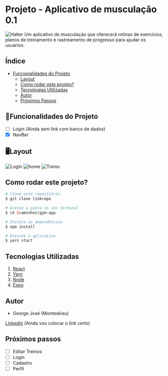 # Projeto - Aplicativo de musculação 0.1

![Halter](./assets/Halter.JPG)
Um aplicativo de musculação que oferecerá rotinas de exercícios, planos de treinamento e rastreamento de progresso para ajudar os usuários.

## Índice
- <a href="#funcionalidades">Funcionalidades do Projeto</a>
  - <a href="#layout">Layout</a>
  - <a href="#rodar">Como rodar este projeto?</a>
  - <a href="#tecnologias">Tecnologias Utilizadas</a>
  - <a href="#autor">Autor</a>
  - <a href="#passos">Próximos Passos</a>

## 📱Funcionalidades do Projeto
  
  - [ ] Login (Ainda sem link com banco de dados)
  - [x] NavBar

 ## 🖥️Layout
   ![Login](./assets/Login.JPG)
   ![home](./assets/home.jpg)
   ![Treino](./assets/Treino.JPG)
   
##  Como rodar este projeto?
  ```bash
  # Clone este repositório
  $ git clone linkrepo
  
  # Acesse a pasta no seu terminal
  $ cd (caminho)/gym-app
  
  # Instale as dependências
  $ npm install
  
  # Execute o aplicativo
  $ yarn start
  ```
  
## Tecnologias Utilizadas
  1. [React](https://reactnative.dev)
  2. [Yarn](https://classic.yarnpkg.com/en/docs/cli/run)
  3. [Node](https://nodejs.org/en)
  4. [Expo](https://docs.expo.dev/get-started/installation/)

## Autor
 - George José (Monteskieu)
 
  [Linkedin](https://www.linkedin.com) (Ainda vou colocar o link certo)
 
## Próximos passos
 
 - [ ] Editar Treinos
 - [ ] Login 
 - [ ] Cadastro
 - [ ] Perfil

